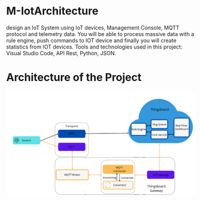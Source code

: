 # M-IotArchitecture
design an IoT System using IoT devices, Management Console, MQTT  protocol and telemetry data. You will be able to process massive data with a rule engine, push commands to IOT device and finally you will create statistics from IOT devices. Tools and  technologies used in this project: Visual Studio Code, API Rest, Python, JSON.

# Architecture of the Project

![Screenshot](assets/tb-architecture.png)